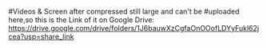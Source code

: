 #Videos & Screen after compressed still large and can't be
#uploaded here,so this is the Link of it on Google Drive:
https://drive.google.com/drive/folders/1J6bauwXzCgfaOnOOofLDYyFukl62jcea?usp=share_link
